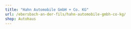 ```yaml
---
title: "Hahn Automobile GmbH + Co. KG"
url: /ebersbach-an-der-fils/hahn-automobile-gmbh-co-kg/
shop: Autohaus
---
```

